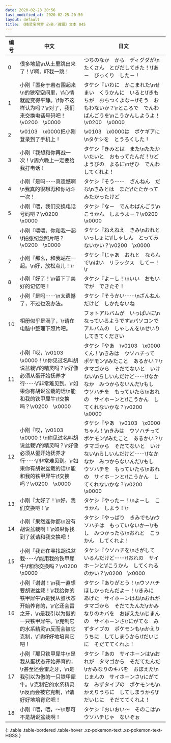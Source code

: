 ```yaml
---
date: 2020-02-23 20:56
last_modified_at: 2020-02-25 20:50
layout: default
title: 《精灵宝可梦 心金／魂银》文本 045
---
```

| 编号 | 中文 | 日文 |
| ---- | ---- | ---- |
| 0 | 很多地鼠\n从土里跳出来了！\f啊，吓我一跳！ | つちのなか　から　ディグダが\nたくさん　とびだしてきた！\fあ－　びっくり　した－！ |
| 1 | 小刚『置身于岩石围起来\n的狭窄空间里，\f心情就能变得平静。\f你不这样认为吗？\r对了，我们来交换电话号码吧！\v0200　\x0000 | タケシ『いわに　かこまれた\nせまい　くうかんに　いると\fきもちが　おちつくよな－\fそう　おもわないか？\rところで　でんわばんごうを\nこうかんしようよ！\v0200　\x0000 |
| 2 | \v0103　\x0000把小刚登录到了手机上！ | \v0103　\x0000は　ポケギアに\nタケシを　とうろくした！ |
| 3 | 小刚『我想和你再战一次！\r周六晚上一定要给我打电话！ | タケシ『きみとは　また\nたたかいたいと　おもってたんだ！\rどようびの　よるに\nぜひ　でんわ　してくれよ！ |
| 4 | 小刚『是吗⋯⋯真遗憾啊\n我真的很想再和你战斗一次！ | タケシ『そう⋯⋯　ざんねん　だな\nきみとは　また\fたたかって　みたかったけど |
| 5 | 小刚『喂，我们交换电话号码吧？\v0200　\x0000 | タケシ『な－　でんわばんごう\nこうかん　しようよ－？\v0200　\x0000 |
| 6 | 小刚『喂喂，你和我一起\f拍张纪念照片吧？\v0200　\x0000 | タケシ『ねえねえ　きみ\nおれと　いっしょに\fしゃしん　とってみないかい？\v0200　\x0000 |
| 7 | 小刚『那么，和我站在一起。\n好，放松点儿！\r | タケシ『じゃあ　おれと　ならんで\nはい　リラックス　して－！\r |
| 8 | 小刚『好了！\n留下了美好的记忆吧！ | タケシ『よ－し！\nいい　おもいでが　できたぞ！ |
| 9 | 小刚『是吗⋯⋯\n太遗憾了，不过也没办法。 | タケシ『そうかい⋯⋯\nざんねんだけど　しかたないね |
| 10 | 相册似乎是满了，\r请在电脑中整理下照片吧。 | フォトアルバムが　いっぱいに\nなっているようです\rパソコンで　アルバムの　しゃしんを\nせいり　してきてください |
| 11 | 小刚『哎，\v0103　\x0000！\n你见过名叫胡说盆栽\f的精灵吗？\r好像必须从蛋开始抚养才行⋯⋯\f非常难见到。\r如果你有胡说盆栽的话\n能和我的铁甲犀牛\f交换吗？\v0200　\x0000 | タケシ『やあ　\v0103　\x0000くん！\nきみは　ウソハチって　ポケモン\fみたこと　あるかい？\rタマゴから　そだてないと　いけない\nらしいんだけど⋯⋯\fなかなか　みつからないんだ\rもし　ウソハチを　もっていたら\nおれの　サイホ－ンと\fこうかん　してくれないかな？\v0200　\x0000 |
| 12 | 小刚『哎，\v0103　\x0000！\n你见过名叫胡说盆栽\f的精灵吗？\r好像必须从蛋开始抚养才行⋯⋯\f非常难见到。\r如果你有胡说盆栽的话\n能和我的铁甲犀牛\f交换吗？\v0200　\x0000 | タケシ『やあ　\v0103　\x0000ちゃん！\nきみは　ウソハチって　ポケモン\fみたこと　あるかい？\rタマゴから　そだてないと　いけない\nらしいんだけど⋯⋯\fなかなか　みつからないんだ\rもし　ウソハチを　もっていたら\nおれの　サイホ－ンと\fこうかん　してくれないかな？\v0200　\x0000 |
| 13 | 小刚『太好了！\n好，我们交换吧！\r | タケシ『やった－！\nよ－し　こうかん　しよう！\r |
| 14 | 小刚『果然连你都\n没有胡说盆栽啊！\r如果你找到了就请和我交换吧！ | タケシ『やっぱり　きみでも\nウソハチは　もっていないか－\rもし　みつかったら\nおれと　こうかん　してくれよ！ |
| 15 | 小刚『我正在寻找胡说盆栽⋯⋯\f能用我的铁甲犀牛\f和你交换吗？\v0200　\x0000 | タケシ『ウソハチを\nさがして　いるんだけど⋯⋯\fおれの　サイホ－ンと\fこうかん　してくれるのかい？\v0200　\x0000 |
| 16 | 小刚『谢谢！\n我一直想要胡说盆栽！\r我给你的铁甲犀牛\n是我从蛋状态开始养育的，\r它还会雷之牙，\n是我引以为傲的一只铁甲犀牛。\r克制它的水系精灵\n反而会被它克制，\f请好好地培育它吧！ | タケシ『ありがとう！\nウソハチ　ほしかったんだよ－！\rきみに　あげた　サイホ－ンはね\nおれが　タマゴから　そだてたんだ\rかみなりのキバを　おぼえた\nじまんの　サイホ－ンさ\rにがてな　みずタイプの　ポケモンも\nかえりうちに　してしまうから\fだいじに　そだててくれよ！ |
| 17 | 小刚『那只铁甲犀牛\n是我从蛋状态开始养育的，\r甚至还会雷之牙，\n是我引以为傲的一只铁甲犀牛。\r克制它的水系精灵\n反而会被它克制，\f请好好地培育它吧！ | タケシ『あの　サイホ－ンは\nおれが　タマゴから　そだてたんだ\rかみなりのキバを　おぼえた\nじまんの　サイホ－ンさ\rにがてな　みずタイプの　ポケモンも\nかえりうちに　してしまうから\fだいじに　そだててくれよ！ |
| 18 | 小刚『喂，喂，〜\n那可不是胡说盆栽啊！ | タケシ『おいおい〜　そのこは\nウソハチじゃ　ないぞぉ |
{: .table .table-bordered .table-hover .xz-pokemon-text .xz-pokemon-text-HGSS }